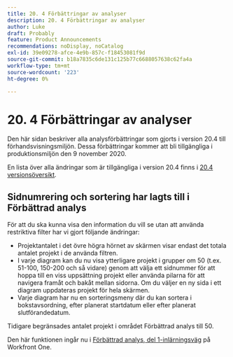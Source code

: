 ```yaml
---
title: 20. 4 Förbättringar av analyser
description: 20. 4 Förbättringar av analyser
author: Luke
draft: Probably
feature: Product Announcements
recommendations: noDisplay, noCatalog
exl-id: 39e09278-afce-4e9b-857c-f18453081f9d
source-git-commit: b18a7835c6de131c125b77c6688057638c62fa4a
workflow-type: tm+mt
source-wordcount: '223'
ht-degree: 0%

---
```


# 20. 4 Förbättringar av analyser

Den här sidan beskriver alla analysförbättringar som gjorts i version 20.4 till förhandsvisningsmiljön. Dessa förbättringar kommer att bli tillgängliga i produktionsmiljön den 9 november 2020.

En lista över alla ändringar som är tillgängliga i version 20.4 finns i [20.4 versionsöversikt](../../../product-announcements/product-releases/20.4-release-activity/20-4-release-overview.md).

## Sidnumrering och sortering har lagts till i Förbättrad analys

För att du ska kunna visa den information du vill se utan att använda restriktiva filter har vi gjort följande ändringar:

* Projektantalet i det övre högra hörnet av skärmen visar endast det totala antalet projekt i de använda filtren.
* I varje diagram kan du nu visa ytterligare projekt i grupper om 50 (t.ex. 51-100, 150-200 och så vidare) genom att välja ett sidnummer för att hoppa till en viss uppsättning projekt eller använda pilarna för att navigera framåt och bakåt mellan sidorna. Om du väljer en ny sida i ett diagram uppdateras projekt för hela skärmen.
* Varje diagram har nu en sorteringsmeny där du kan sortera i bokstavsordning, efter planerat startdatum eller efter planerat slutförandedatum.

Tidigare begränsades antalet projekt i området Förbättrad analys till 50.

Den här funktionen ingår nu i [Förbättrad analys, del 1-inlärningsväg](https://experienceleague.adobe.com/en/docs/workfront/using/home) på Workfront One.

